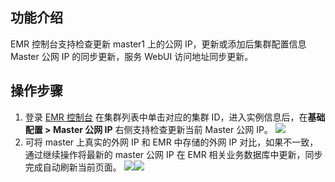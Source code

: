 ## 功能介绍  
EMR 控制台支持检查更新 master1 上的公网 IP，更新或添加后集群配置信息 Master 公网 IP 的同步更新，服务 WebUI 访问地址同步更新。

## 操作步骤
1. 登录 [EMR 控制台](https://console.cloud.tencent.com/emr) 在集群列表中单击对应的集群 ID，进入实例信息后，在**基础配置 > Master 公网 IP** 右侧支持检查更新当前 Master 公网 IP。
 ![](https://main.qcloudimg.com/raw/fe19c931476634a1f3075fede377d876.png)
2. 可将 master 上真实的外网 IP 和 EMR 中存储的外网 IP 对比，如果不一致，通过继续操作将最新的 master 公网 IP 在 EMR 相关业务数据库中更新，同步完成自动刷新当前页面。
![](https://main.qcloudimg.com/raw/1497d07e6cfb2b61ae8c3e63161e4d09.png)![](https://main.qcloudimg.com/raw/8bfa1fd235f5d07aede76d7a10a646e7.png)

